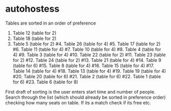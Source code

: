 # autohostess

Tables are sorted in an order of preference
1. Table 12 (table for 2)
2. Table 18 (table for 2)
3. Table 5 (table for 2)
#4. Table 26 (table for 4)
#5. Table 17 (table for 2)
#6. Table 11 (table for 4)
#7. Table 10 (table for 4)
#8. Table 4 (table for 4)
#9. Table 3 (table for 4)
#10. Table 22 (table for 2)
#11. Table 23 (table for 2)
#12. Table 24 (table for 2)
#13. Table 21 (table for 4)
#14. Table 9 (table for 6)
#15. Table 8 (table for 4)
#16. Table 15 (table for 4)
#17. Table 14 (table for 4)
#18. Table 13 (table for 4)
#19. Table 19 (table for 4)
#20. Table 20 (table for 6)
#21. Table 2 (table for 6)
#22. Table 1 (table for 6)
#23. Table 6 (table for 8)

First draft of sorting is the user enters start time and number of people. Search through the list (which should already be sorted in preference order) checking how many seats on table. If its a match check if its free etc.

